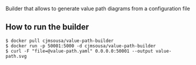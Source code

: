 Builder that allows to generate value path diagrams from a configuration file

## How to run the builder

    $ docker pull cjmsousa/value-path-builder
    $ docker run -p 50001:5000 -d cjmsousa/value-path-builder
    $ curl -F "file=@value-path.yaml" 0.0.0.0:50001 --output value-path.svg
